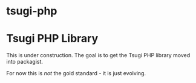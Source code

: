 # tsugi-php
Tsugi PHP Library
=================

This is under construction.  The goal is to get the Tsugi PHP library moved into 
packagist.

For now this is *not* the gold standard - it is just evolving.
